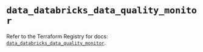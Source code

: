 # `data_databricks_data_quality_monitor`

Refer to the Terraform Registry for docs: [`data_databricks_data_quality_monitor`](https://registry.terraform.io/providers/databricks/databricks/1.92.0/docs/data-sources/data_quality_monitor).
